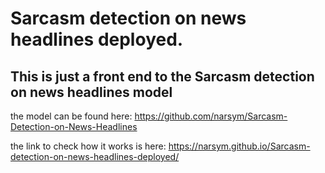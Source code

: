 # Sarcasm detection on news headlines deployed.

## This is just a front end to the Sarcasm detection on news headlines model

the model can be found here: https://github.com/narsym/Sarcasm-Detection-on-News-Headlines

the link to check how it works is here: https://narsym.github.io/Sarcasm-detection-on-news-headlines-deployed/
